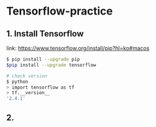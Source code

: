 # Tensorflow-practice

## 1. Install Tensorflow
link: https://www.tensorflow.org/install/pip?hl=ko#macos
```bash
$ pip install --upgrade pip
$pip install --upgrade tensorflow

# check version
$ python
> import tensorflow as tf
> tf.__version__
'2.4.1'
```

## 2. 
